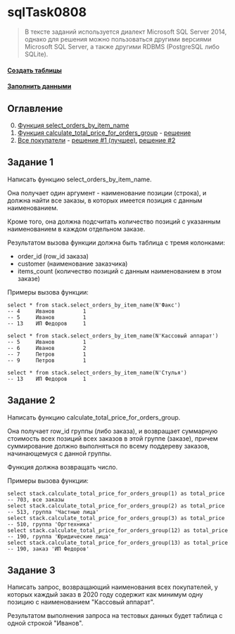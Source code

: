# sqlTask0808
> В тексте заданий используется диалект Microsoft SQL Server 2014, однако для решения можно
  пользоваться другими версиями Microsoft SQL Server, а также другими RDBMS (PostgreSQL либо SQLite).

#### [Создать таблицы](createTable.sql)
#### [Заполнить данными](insertData.sql)

## Оглавление
0. [Функция select_orders_by_item_name](#Задание-1)
1. [Функция calculate_total_price_for_orders_group](#Задание-2) - [решение](calculate_total_price_for_orders_group.sql)
1. [Все покупатели](#Задание-3) - [решение #1 (лучшее)](all_buyers_one.sql), [решение #2](all_buyers_two.sql)

## Задание 1
Написать функцию select_orders_by_item_name. 

Она получает один аргумент - наименование позиции (строка),
и должна найти все заказы, в которых имеется позиция с данным наименованием. 

Кроме того, она должна подсчитать количество позиций с указанным наименованием в каждом отдельном заказе. 

Результатом вызова функции должна быть таблица с тремя колонками:

- order_id (row_id заказа)
- customer (наименование заказчика)
- items_count (количество позиций с данным наименованием в этом заказе)

Примеры вызова функции:

```
select * from stack.select_orders_by_item_name(N'Факс')
-- 4     Иванов         1
-- 5     Иванов         1
-- 13    ИП Федоров     1

select * from stack.select_orders_by_item_name(N'Кассовый аппарат')
-- 5     Иванов         1
-- 6     Иванов         2
-- 7     Петров         1
-- 9     Петров         1

select * from stack.select_orders_by_item_name(N'Стулья')
-- 13    ИП Федоров     1
```

## Задание 2
Написать функцию calculate_total_price_for_orders_group. 

Она получает row_id группы (либо заказа), и возвращает суммарную стоимость всех позиций всех заказов в этой группе (заказе), причем 
суммирование должно выполняться по всему поддереву заказов, начинающемуся с данной группы.

Функция должна возвращать число.

Примеры вызова функции:

```
select stack.calculate_total_price_for_orders_group(1) as total_price   -- 703, все заказы
select stack.calculate_total_price_for_orders_group(2) as total_price   -- 513, группа 'Частные лица'
select stack.calculate_total_price_for_orders_group(3) as total_price   -- 510, группа 'Оргтехника'
select stack.calculate_total_price_for_orders_group(12) as total_price  -- 190, группа 'Юридические лица'
select stack.calculate_total_price_for_orders_group(13) as total_price  -- 190, заказ 'ИП Федоров'
```

## Задание 3
Написать запрос, возвращающий наименования всех покупателей, у которых каждый заказ в 2020 году содержит
как минимум одну позицию с наименованием "Кассовый аппарат".

Результатом выполнения запроса на тестовых данных будет таблица с одной строкой "Иванов".
